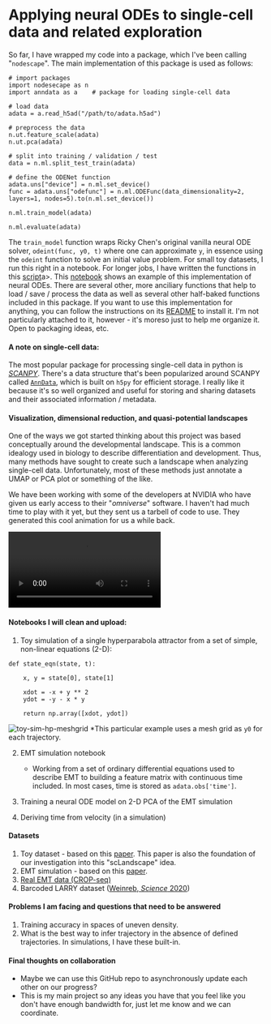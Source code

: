 # Applying neural ODEs to single-cell data and related exploration


So far, I have wrapped my code into a package, which I've been calling "`nodescape`". The main implementation of this package is used as follows:

```
# import packages
import nodesecape as n
import anndata as a    # package for loading single-cell data

# load data
adata = a.read_h5ad("/path/to/adata.h5ad")

# preprocess the data
n.ut.feature_scale(adata)
n.ut.pca(adata)

# split into training / validation / test
data = n.ml.split_test_train(adata)

# define the ODENet function
adata.uns["device"] = n.ml.set_device()
func = adata.uns["odefunc"] = n.ml.ODEFunc(data_dimensionality=2, layers=1, nodes=5).to(n.ml.set_device())

n.ml.train_model(adata)

n.ml.evaluate(adata)
```

The `train_model` function wraps Ricky Chen's original vanilla neural ODE solver, `odeint(func, y0, t)` where one can approximate `y`, in essence using the `odeint` function to solve an initial value problem. For small toy datasets, I run this right in a notebook. For longer jobs, I have written the functions in this <a href="">script</a>a>. This <a href="">notebook</a> shows an example of this implementation of neural ODEs. There are several other, more anciliary functions that help to load / save / process the data as well as several other half-baked functions included in this package. If you want to use this implementation for anything, you can follow the instructions on its <a href="https://github.com/mvinyard/nodescape">README</a> to install it. I'm not particularly attached to it, however - it's moreso just to help me organize it. Open to packaging ideas, etc.

#### A note on single-cell data:
The most popular package for processing single-cell data in python is <a href="https://scanpy.readthedocs.io/en/stable/#">*SCANPY*</a>. There's a data structure that's been popularized around SCANPY called <a href="https://anndata.readthedocs.io/en/stable/">`AnnData`</a>, which is built on `h5py` for efficient storage. I really like it because it's so well organized and useful for storing and sharing datasets and their associated information / metadata.

#### Visualization, dimensional reduction, and quasi-potential landscapes
One of the ways we got started thinking about this project was based conceptually around the developmental landscape. This is a common idealogy used in biology to describe differentiation and development. Thus, many methods have sought to create such a landscape when analyzing single-cell data. Unfortunately, most of these methods just annotate a UMAP or PCA plot or something of the like.

We have been working with some of the developers at NVIDIA who have given us early access to their "*omniverse*" software. I haven't had much time to play with it yet, but they sent us a tarbell of code to use. They generated this cool animation for us a while back.

![landscape_animation](https://github.com/pinellolab/sc-neural-ODEs/bin/landscape_animation.mp4)

#### Notebooks I will clean and upload:
1. Toy simulation of a single hyperparabola attractor from a set of simple, non-linear equations (2-D):
```
def state_eqn(state, t):

    x, y = state[0], state[1]

    xdot = -x + y ** 2
    ydot = -y - x * y

    return np.array([xdot, ydot])
```

![toy-sim-hp-meshgrid](https://i.imgur.com/EVPrSD0.png)
*This particular example uses a mesh grid as `y0` for each trajectory.

2. EMT simulation notebook
    - Working from a set of ordinary differential equations used to describe EMT to building a feature matrix with continuous time included. In most cases, time is stored as `adata.obs['time']`.

3. Training a neural ODE model on 2-D PCA of the EMT simulation

4. Deriving time from velocity (in a simulation)

#### Datasets
1. Toy dataset - based on this <a href="https://scholar.google.com/citations?user=cMBBPisAAAAJ&hl=en#d=gs_md_cita-d&u=%2Fcitations%3Fview_op%3Dview_citation%26hl%3Den%26user%3DcMBBPisAAAAJ%26citation_for_view%3DcMBBPisAAAAJ%3A_FxGoFyzp5QC%26tzom%3D420">paper</a>. This paper is also the foundation of our investigation into this "scLandscape" idea. 
2. EMT simulation - based on this <a href="https://www.pnas.org/content/110/45/18144">paper</a>.
3. <a href="https://www.nature.com/articles/s41588-019-0489-5?proof=t">Real EMT data (CROP-seq)</a>
4. Barcoded LARRY dataset (<a href="https://science.sciencemag.org/content/367/6479/eaaw3381">Weinreb, *Science* 2020</a>)

#### Problems I am facing and questions that need to be answered
1. Training accuracy in spaces of uneven density.
2. What is the best way to infer trajectory in the absence of defined trajectories. In simulations, I have these built-in.

#### Final thoughts on collaboration
- Maybe we can use this GitHub repo to asynchronously update each other on our progress?
- This is my main project so any ideas you have that you feel like you don't have enough bandwidth for, just let me know and we can coordinate.
